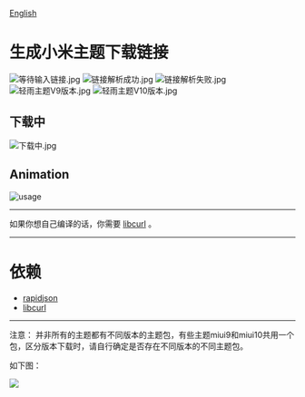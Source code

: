 [English](readme.md)

# 生成小米主题下载链接
![等待输入链接.jpg](https://i.loli.net/2019/02/23/5c70f47d135f7.jpg)
![链接解析成功.jpg](https://i.loli.net/2019/02/23/5c70f47e017e3.jpg)
![链接解析失败.jpg](https://i.loli.net/2019/02/23/5c70f47e4a856.jpg)
![轻雨主题V9版本.jpg](https://i.loli.net/2019/02/23/5c70f47e7c611.jpg)
![轻雨主题V10版本.jpg](https://i.loli.net/2019/02/23/5c70f47e7d213.jpg)

## 下载中

![下载中.jpg](https://i.loli.net/2019/02/23/5c70f47e89852.jpg)

## Animation

![usage](https://i.loli.net/2019/02/25/5c73d17995cd6.gif)

-----
如果你想自己编译的话，你需要 [libcurl](https://curl.haxx.se/download.html) 。

-----
# 依赖
 - [rapidjson](https://github.com/Tencent/rapidjson)
 - [libcurl](https://curl.haxx.se/download.html)

-----
注意：
并非所有的主题都有不同版本的主题包，有些主题miui9和miui10共用一个包，区分版本下载时，请自行确定是否存在不同版本的不同主题包。

如下图：

![](https://i.loli.net/2019/02/23/5c70f140d57c3.jpg)